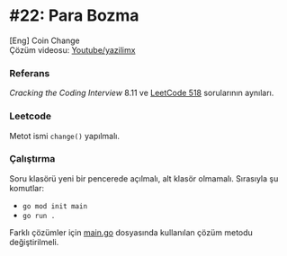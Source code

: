 # #22: Para Bozma

[Eng] Coin Change  
Çözüm videosu: [Youtube/yazilimx](https://youtu.be/vCbA7reN7Ug)

### Referans

_Cracking the Coding Interview_ 8.11 ve [LeetCode 518](https://leetcode.com/problems/coin-change-ii/) sorularının aynıları.

### Leetcode

Metot ismi `change()` yapılmalı.

### Çalıştırma

Soru klasörü yeni bir pencerede açılmalı, alt klasör olmamalı. Sırasıyla şu komutlar:

- `go mod init main`
- `go run .`

Farklı çözümler için [main.go](main.go) dosyasında kullanılan çözüm metodu değiştirilmeli.
